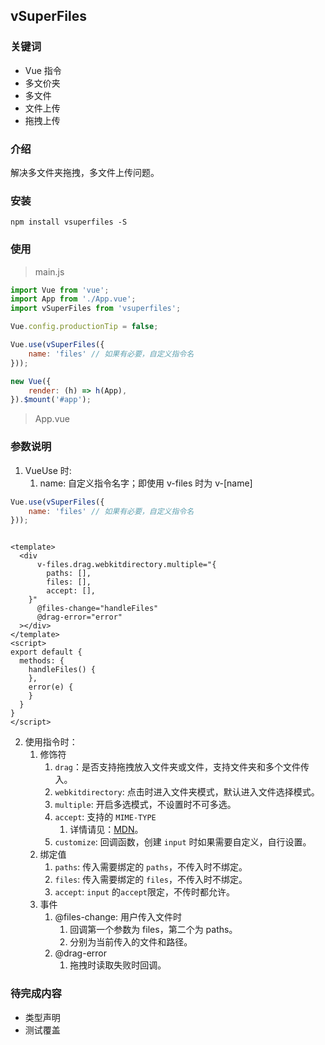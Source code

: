 ## vSuperFiles

### 关键词

- Vue 指令
- 多文价夹
- 多文件
- 文件上传
- 拖拽上传

### 介绍

解决多文件夹拖拽，多文件上传问题。

### 安装

```shell
npm install vsuperfiles -S 
```

### 使用

> main.js

```javascript
import Vue from 'vue';
import App from './App.vue';
import vSuperFiles from 'vsuperfiles';

Vue.config.productionTip = false;

Vue.use(vSuperFiles({
    name: 'files' // 如果有必要，自定义指令名
}));

new Vue({
    render: (h) => h(App),
}).$mount('#app');

```

> App.vue

### 参数说明

1. VueUse 时:
    1. name: 自定义指令名字；即使用 v-files 时为 v-[name]

```javascript
Vue.use(vSuperFiles({
    name: 'files' // 如果有必要，自定义指令名
}));
```

```vue

<template>
  <div
      v-files.drag.webkitdirectory.multiple="{
        paths: [],
        files: [],
        accept: [],
    }"
      @files-change="handleFiles"
      @drag-error="error"
  ></div>
</template>
<script>
export default {
  methods: {
    handleFiles() {
    },
    error(e) {
    }
  }
}
</script>
```

2. 使用指令时：
    1. 修饰符
        1. `drag`：是否支持拖拽放入文件夹或文件，支持文件夹和多个文件传入。
        2. `webkitdirectory`: 点击时进入文件夹模式，默认进入文件选择模式。
        3. `multiple`: 开启多选模式，不设置时不可多选。
        4. `accept`: 支持的 `MIME-TYPE`
            1. 详情请见：[MDN](https://developer.mozilla.org/en-US/docs/Web/HTML/Attributes/accept)。
        5. `customize`: 回调函数，创建 `input` 时如果需要自定义，自行设置。
    2. 绑定值
        1. `paths`: 传入需要绑定的 `paths`，不传入时不绑定。
        2. `files`: 传入需要绑定的 `files`，不传入时不绑定。
        3. `accept`: `input` 的`accept`限定，不传时都允许。
    3. 事件
        1. @files-change: 用户传入文件时
            1. 回调第一个参数为 files，第二个为 paths。
            2. 分别为当前传入的文件和路径。
        2. @drag-error
            1. 拖拽时读取失败时回调。

### 待完成内容

- 类型声明
- 测试覆盖
